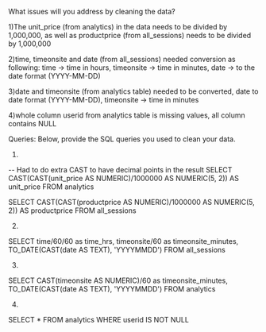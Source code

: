 What issues will you address by cleaning the data?

1)The unit_price (from analytics) in the data needs to be divided by 1,000,000, as well as productprice (from all_sessions) needs to be divided by 1,000,000

2)time, timeonsite and date (from all_sessions) needed conversion as following: time -> time in hours, timeonsite -> time in minutes,
date -> to the date format (YYYY-MM-DD)

3)date and timeonsite (from analytics table) needed to be converted, date to date format (YYYY-MM-DD), timeonsite -> time in minutes

4)whole column userid from analytics table is missing values, all column contains NULL

Queries:
Below, provide the SQL queries you used to clean your data.

1) 
-- Had to do extra CAST to have decimal points in the result
SELECT CAST(CAST(unit_price AS NUMERIC)/1000000 AS NUMERIC(5, 2)) AS unit_price
FROM analytics

SELECT CAST(CAST(productprice AS NUMERIC)/1000000 AS NUMERIC(5, 2)) AS productprice
FROM all_sessions

2) 
SELECT time/60/60 as time_hrs, timeonsite/60 as timeonsite_minutes, TO_DATE(CAST(date AS TEXT), 'YYYYMMDD')
FROM all_sessions

3)
SELECT CAST(timeonsite AS NUMERIC)/60 as timeonsite_minutes, TO_DATE(CAST(date AS TEXT), 'YYYYMMDD')
FROM analytics

4)
SELECT *
FROM analytics
WHERE userid IS NOT NULL
